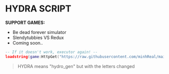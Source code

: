 # HYDRA SCRIPT
**SUPPORT GAMES:**
- Be dead forever simulator
- Slendytubbies VS Redux
- Coming soon..
``` lua
-- If it doesn't work, executor again! --
loadstring(game:HttpGet("https://raw.githubusercontent.com/minhReal/mainS/refs/heads/main/Script/main.lua"))()
``` 
> HYDRA means "hydro_gen" but with the letters changed 
